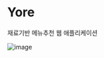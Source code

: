 # Yore
재료기반 메뉴추천 웹 애플리케이션


![image](https://user-images.githubusercontent.com/81220399/148364774-93fb9fbb-e3f9-40cd-a436-7f303aa6a12e.png)

